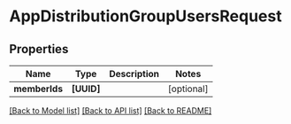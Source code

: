 # AppDistributionGroupUsersRequest

## Properties
Name | Type | Description | Notes
------------ | ------------- | ------------- | -------------
**memberIds** | **[UUID]** |  | [optional] 

[[Back to Model list]](../README.md#documentation-for-models) [[Back to API list]](../README.md#documentation-for-api-endpoints) [[Back to README]](../README.md)


